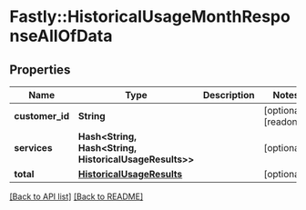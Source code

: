 # Fastly::HistoricalUsageMonthResponseAllOfData

## Properties

| Name | Type | Description | Notes |
| ---- | ---- | ----------- | ----- |
| **customer_id** | **String** |  | [optional][readonly] |
| **services** | **Hash&lt;String, Hash&lt;String, HistoricalUsageResults&gt;&gt;** |  | [optional] |
| **total** | [**HistoricalUsageResults**](HistoricalUsageResults.md) |  | [optional] |

[[Back to API list]](../../README.md#endpoints) [[Back to README]](../../README.md)

